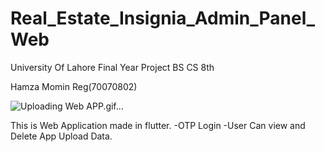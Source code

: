 # Real_Estate_Insignia_Admin_Panel_Web

University Of Lahore
Final Year Project 
BS CS 8th

Hamza Momin 
Reg(70070802)


![Uploading Web APP.gif…]()



This is Web Application made in flutter.
-OTP Login
-User Can view and Delete App Upload Data.
